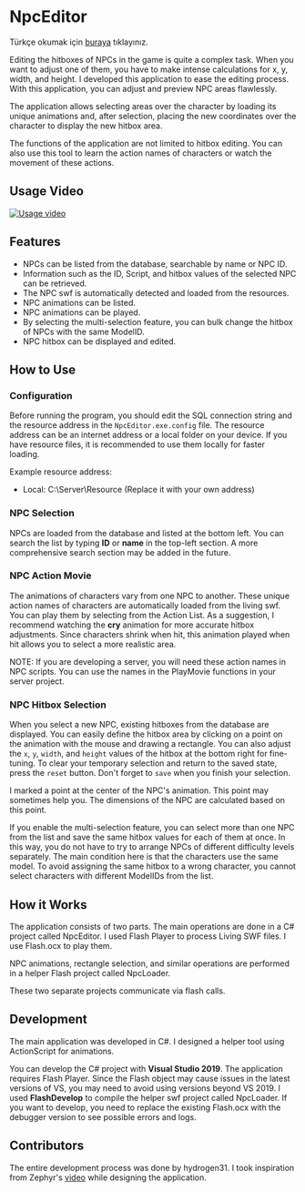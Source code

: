 # NpcEditor
Türkçe okumak için [buraya](README_TR.md) tıklayınız.

Editing the hitboxes of NPCs in the game is quite a complex task. When you want to adjust one of them, you have to make intense calculations for x, y, width, and height.
I developed this application to ease the editing process. With this application, you can adjust and preview NPC areas flawlessly.

The application allows selecting areas over the character by loading its unique animations and, after selection, placing the new coordinates over the character to display the new hitbox area.

The functions of the application are not limited to hitbox editing. You can also use this tool to learn the action names of characters or watch the movement of these actions.

Usage Video
----------------
[![Usage video](https://img.youtube.com/vi/gXL1wEztdQI/0.jpg)](https://www.youtube.com/watch?v=gXL1wEztdQI)


## Features
- NPCs can be listed from the database, searchable by name or NPC ID.
- Information such as the ID, Script, and hitbox values of the selected NPC can be retrieved.
- The NPC swf is automatically detected and loaded from the resources.
- NPC animations can be listed.
- NPC animations can be played.
- By selecting the multi-selection feature, you can bulk change the hitbox of NPCs with the same ModelID.
- NPC hitbox can be displayed and edited.

## How to Use
### Configuration
Before running the program, you should edit the SQL connection string and the resource address in the `NpcEditor.exe.config` file. The resource address can be an internet address or a local folder on your device. If you have resource files, it is recommended to use them locally for faster loading.

Example resource address:
- Local: C:\Server\Resource (Replace it with your own address)

### NPC Selection
NPCs are loaded from the database and listed at the bottom left. You can search the list by typing **ID** or **name** in the top-left section. A more comprehensive search section may be added in the future.

### NPC Action Movie
The animations of characters vary from one NPC to another. These unique action names of characters are automatically loaded from the living swf. You can play them by selecting from the Action List. As a suggestion, I recommend watching the **cry** animation for more accurate hitbox adjustments. Since characters shrink when hit, this animation played when hit allows you to select a more realistic area.

NOTE: If you are developing a server, you will need these action names in NPC scripts. You can use the names in the PlayMovie functions in your server project.

### NPC Hitbox Selection
When you select a new NPC, existing hitboxes from the database are displayed. You can easily define the hitbox area by clicking on a point on the animation with the mouse and drawing a rectangle. You can also adjust the `x`, `y`, `width`, and `height` values of the hitbox at the bottom right for fine-tuning. To clear your temporary selection and return to the saved state, press the `reset` button. Don't forget to `save` when you finish your selection.

I marked a point at the center of the NPC's animation. This point may sometimes help you. The dimensions of the NPC are calculated based on this point.

If you enable the multi-selection feature, you can select more than one NPC from the list and save the same hitbox values for each of them at once. In this way, you do not have to try to arrange NPCs of different difficulty levels separately. The main condition here is that the characters use the same model. To avoid assigning the same hitbox to a wrong character, you cannot select characters with different ModelIDs from the list.

## How it Works
The application consists of two parts. The main operations are done in a C# project called NpcEditor. I used Flash Player to process Living SWF files. I use Flash.ocx to play them.

NPC animations, rectangle selection, and similar operations are performed in a helper Flash project called NpcLoader.

These two separate projects communicate via flash calls.

## Development
The main application was developed in C#. I designed a helper tool using ActionScript for animations.

You can develop the C# project with **Visual Studio 2019**. The application requires Flash Player. Since the Flash object may cause issues in the latest versions of VS, you may need to avoid using versions beyond VS 2019.
I used **FlashDevelop** to compile the helper swf project called NpcLoader. If you want to develop, you need to replace the existing Flash.ocx with the debugger version to see possible errors and logs.

## Contributors
The entire development process was done by hydrogen31. I took inspiration from Zephyr's [video](https://www.youtube.com/watch?v=W3OLUQuxwG8) while designing the application.
